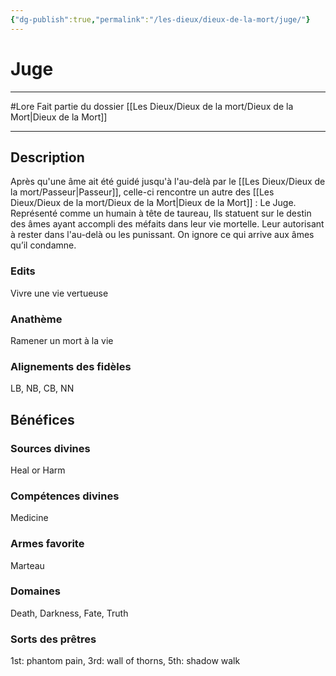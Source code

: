 ```yaml
---
{"dg-publish":true,"permalink":"/les-dieux/dieux-de-la-mort/juge/"}
---
```


# Juge
---
#Lore 
Fait partie du dossier [[Les Dieux/Dieux de la mort/Dieux de la Mort\|Dieux de la Mort]]

-------
## Description
Après qu'une âme ait été guidé jusqu'à l'au-delà par le [[Les Dieux/Dieux de la mort/Passeur\|Passeur]], celle-ci rencontre un autre des [[Les Dieux/Dieux de la mort/Dieux de la Mort\|Dieux de la Mort]] : Le Juge.
Représenté comme un humain à tête de taureau, Ils statuent sur le destin des âmes ayant accompli des méfaits dans leur vie mortelle. Leur autorisant à rester dans l'au-delà ou les punissant. On ignore ce qui arrive aux âmes qu’il condamne.
### Edits
Vivre une vie vertueuse
### Anathème
Ramener un mort à la vie
### Alignements des fidèles
LB, NB, CB, NN
## Bénéfices
### Sources divines
Heal or Harm
### Compétences divines
Medicine
### Armes favorite
Marteau
### Domaines
Death, Darkness, Fate, Truth
### Sorts des prêtres
1st: phantom pain, 3rd: wall of thorns, 5th: shadow walk